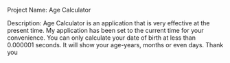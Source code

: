 Project Name: Age Calculator

Description: Age Calculator is an application that is very effective at the present time. My application has been set to the current time for your convenience. You can only calculate your date of birth at less than 0.000001 seconds. It will show your  age-years, months or even days. Thank you


